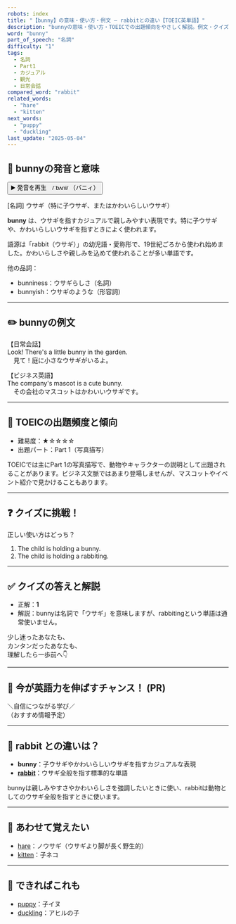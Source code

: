 ```yaml
---
robots: index
title: "【bunny】の意味・使い方・例文 ― rabbitとの違い【TOEIC英単語】"
description: "bunnyの意味・使い方・TOEICでの出題傾向をやさしく解説。例文・クイズ付きでrabbitとの違いもわかりやすく学べます。"
word: "bunny"
part_of_speech: "名詞"
difficulty: "1"
tags:
  - 名詞
  - Part1
  - カジュアル
  - 観光
  - 日常会話
compared_word: "rabbit"
related_words:
  - "hare"
  - "kitten"
next_words:
  - "puppy"
  - "duckling"
last_update: "2025-05-04"
---
```


## 🔰 bunnyの発音と意味

<button class="play-audio" onclick="playTTS('bunny')">
  <span class="play-audio-main">
    ▶️ 発音を再生　/ˈbʌni/
  </span>
  <span class="play-audio-sub">
    （バニィ）
  </span>
</button>

[名詞] ウサギ（特に子ウサギ、またはかわいらしいウサギ）

**bunny** は、ウサギを指すカジュアルで親しみやすい表現です。特に子ウサギや、かわいらしいウサギを指すときによく使われます。

語源は「rabbit（ウサギ）」の幼児語・愛称形で、19世紀ごろから使われ始めました。かわいらしさや親しみを込めて使われることが多い単語です。

他の品詞：  
- bunniness：ウサギらしさ（名詞）
- bunnyish：ウサギのような（形容詞）

---

## ✏️ bunnyの例文

【日常会話】  
Look! There's a little bunny in the garden.  
　見て！庭に小さなウサギがいるよ。

【ビジネス英語】  
The company's mascot is a cute bunny.  
　その会社のマスコットはかわいいウサギです。

---

## 🎯 TOEICの出題頻度と傾向

- 難易度：★☆☆☆☆
- 出題パート：Part 1（写真描写）

TOEICでは主にPart 1の写真描写で、動物やキャラクターの説明として出題されることがあります。ビジネス文脈ではあまり登場しませんが、マスコットやイベント紹介で見かけることもあります。

---

## ❓ クイズに挑戦！

正しい使い方はどっち？

1. The child is holding a bunny.  
2. The child is holding a rabbiting.

---

## ✅ クイズの答えと解説

- 正解：**1**
- 解説：bunnyは名詞で「ウサギ」を意味しますが、rabbitingという単語は通常使いません。

少し迷ったあなたも、  
カンタンだったあなたも、  
理解したら一歩前へ👇️

---

## 🚀 今が英語力を伸ばすチャンス！ (PR)

<div class="info-center">
＼自信につながる学び／<br>  
（おすすめ情報予定）
</div>

---

## 🤔  rabbit との違いは？

- **bunny**：子ウサギやかわいらしいウサギを指すカジュアルな表現
- **[rabbit](/word/rabbit/)**：ウサギ全般を指す標準的な単語

bunnyは親しみやすさやかわいらしさを強調したいときに使い、rabbitは動物としてのウサギ全般を指すときに使います。

---

## 🧩 あわせて覚えたい

- [hare](/word/hare/)：ノウサギ（ウサギより脚が長く野生的）
- [kitten](/word/kitten/)：子ネコ

---

## 📖 できればこれも

- [puppy](/word/puppy/)：子イヌ
- [duckling](/word/duckling/)：アヒルの子

<!-- cvid: aid40_bid18 -->
